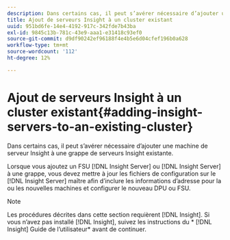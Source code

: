 ```yaml
---
description: Dans certains cas, il peut s’avérer nécessaire d’ajouter une machine de serveur Insight à une grappe de serveurs Insight existante.
title: Ajout de serveurs Insight à un cluster existant
uuid: 951bd6fe-14e4-4192-917c-342fde7b43ba
exl-id: 9845c13b-781c-43e9-aaa1-e31418c93ef0
source-git-commit: d9df90242ef96188f4e4b5e6d04cfef196b0a628
workflow-type: tm+mt
source-wordcount: '112'
ht-degree: 12%

---
```


# Ajout de serveurs Insight à un cluster existant{#adding-insight-servers-to-an-existing-cluster}

Dans certains cas, il peut s’avérer nécessaire d’ajouter une machine de serveur Insight à une grappe de serveurs Insight existante.

Lorsque vous ajoutez un FSU [!DNL Insight Server] ou [!DNL Insight Server] à une grappe, vous devez mettre à jour les fichiers de configuration sur le [!DNL Insight Server] maître afin d’inclure les informations d’adresse pour la ou les nouvelles machines et configurer le nouveau DPU ou FSU.

>[!NOTE]
>
>Les procédures décrites dans cette section requièrent [!DNL Insight]. Si vous n’avez pas installé [!DNL Insight], suivez les instructions du * [!DNL Insight] Guide de l’utilisateur* avant de continuer.
